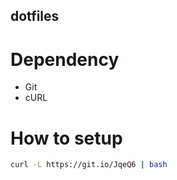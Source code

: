 dotfiles
---

# Dependency
+ Git
+ cURL

# How to setup
```sh
curl -L https://git.io/JqeQ6 | bash
```
